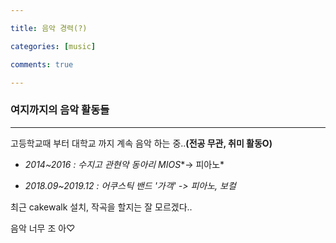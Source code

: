```yaml
---

title: 음악 경력(?)

categories: [music]

comments: true

---
```


### 여지까지의 음악 활동들

------

고등학교때 부터 대학교 까지 계속 음악 하는 중..<strong>(전공 무관, 취미 활동O)</strong>


- *2014~2016 : 수지고 관현악 동아리 MIOS**-> 피아노*


- *2018.09~2019.12 : 어쿠스틱 밴드 '가객'*
*-> 피아노, 보컬*


최근 cakewalk 설치, 작곡을 할지는 잘 모르겠다..

음악 너무 조 아♡
